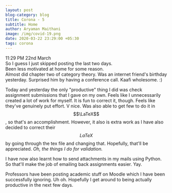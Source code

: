 ```yaml
---
layout: post
blog-category: blog
title: Corona - 5
subtitle: Home
author: Aryaman Maithani
image: /img/covid-19.png
date: 2020-03-22 23:29:00 +05:30
tags: corona
---
```

11:29 PM 22nd March  
So I guess I just skipped posting the last two days.  
Been less motivated at home for some reason.  
Almost did chapter two of category theory. Was an internet friend's birthday yesterday. Surprised him by having a conference call. Kaafi wholesome. :)  

Today and yesterday the only "productive" thing I did was check assignment submissions that I gave on my own. Feels like I unnecessarily created a lot of work for myself. It is fun to correct it, though. Feels like they've genuinely put effort. V nice. Was also able to get few to do it in $$\LaTeX$$, so that's an accomplishment. However, it also is extra work as I have also decided to correct their $$LaTeX$$ by going through the tex file and changing that. Hopefully, that'll be appreciated. _Oh, the things I do for validation._  

I have now also learnt how to send attachments in my mails using Python. So that'll make the job of emailing back assignments easier. Yay.  

Professors have been posting academic stuff on Moodle which I have been successfully ignoring. Uh oh. Hopefully I get around to being actually productive in the next few days.